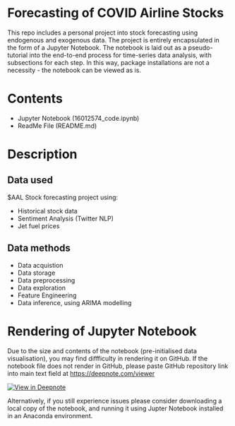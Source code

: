
# Forecasting of COVID Airline Stocks

This repo includes a personal project into stock forecasting using endogenous and exogenous data. The project is entirely encapsulated in the form of a Jupyter Notebook. 
The notebook is laid out as a pseudo-tutorial into the end-to-end process for time-series data analysis, with subsections for each step. In this way, package installations are not a necessity - the notebook can be viewed as is.


# Contents

- Jupyter Notebook (16012574_code.ipynb)
- ReadMe File (README.md)

# Description

## Data used
$AAL Stock forecasting project using:
- Historical stock data
- Sentiment Analysis (Twitter NLP)
- Jet fuel prices


## Data methods
- Data acquistion
- Data storage
- Data preprocessing
- Data exploration
- Feature Engineering
- Data inference, using ARIMA modelling

# Rendering of Jupyter Notebook

Due to the size and contents of the notebook (pre-initialised data visualisation), you may find diffficulty in rendering it on GitHub.
If the notebook file does not render in GitHub, please paste GitHub repository link into main text field at https://deepnote.com/viewer 

[![View in Deepnote](https://deepnote.com/static/buttons/view-in-deepnote.svg)](https://deepnote.com/viewer/github.com/uceeatb/Forecasting-of-COVID-Airline-Stocks/blob/main/16012574_code.ipynb)

Alternatively, if you still experience issues please consider downloading a local copy of the notebook, and running it using Jupter Notebook installed in an Anaconda environment.

